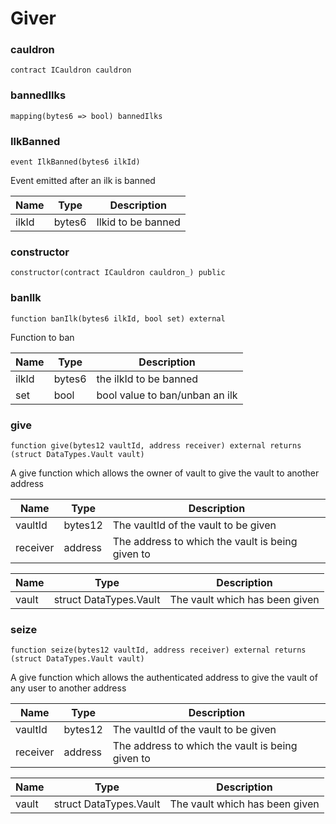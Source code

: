 # Giver

### cauldron

```solidity
contract ICauldron cauldron
```

### bannedIlks

```solidity
mapping(bytes6 => bool) bannedIlks
```

### IlkBanned

```solidity
event IlkBanned(bytes6 ilkId)
```

Event emitted after an ilk is banned

| Name | Type | Description |
| ---- | ---- | ----------- |
| ilkId | bytes6 | Ilkid to be banned |

### constructor

```solidity
constructor(contract ICauldron cauldron_) public
```

### banIlk

```solidity
function banIlk(bytes6 ilkId, bool set) external
```

Function to ban

| Name | Type | Description |
| ---- | ---- | ----------- |
| ilkId | bytes6 | the ilkId to be banned |
| set | bool | bool value to ban/unban an ilk |

### give

```solidity
function give(bytes12 vaultId, address receiver) external returns (struct DataTypes.Vault vault)
```

A give function which allows the owner of vault to give the vault to another address

| Name | Type | Description |
| ---- | ---- | ----------- |
| vaultId | bytes12 | The vaultId of the vault to be given |
| receiver | address | The address to which the vault is being given to |

| Name | Type | Description |
| ---- | ---- | ----------- |
| vault | struct DataTypes.Vault | The vault which has been given |

### seize

```solidity
function seize(bytes12 vaultId, address receiver) external returns (struct DataTypes.Vault vault)
```

A give function which allows the authenticated address to give the vault of any user to another address

| Name | Type | Description |
| ---- | ---- | ----------- |
| vaultId | bytes12 | The vaultId of the vault to be given |
| receiver | address | The address to which the vault is being given to |

| Name | Type | Description |
| ---- | ---- | ----------- |
| vault | struct DataTypes.Vault | The vault which has been given |

